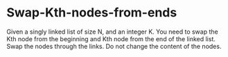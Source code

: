 # Swap-Kth-nodes-from-ends
Given a singly linked list of size N, and an integer K. You need to swap the Kth node from the beginning and Kth node from the end of the linked list. Swap the nodes through the links. Do not change the content of the nodes.
